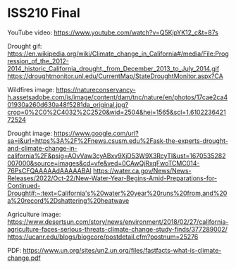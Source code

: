 # ISS210 Final

YouTube video: https://www.youtube.com/watch?v=Q5KjpYK12_c&t=87s

Drought gif: https://en.wikipedia.org/wiki/Climate_change_in_California#/media/File:Progression_of_the_2012-2014_historic_California_drought,_from_December_2013_to_July_2014.gif
https://droughtmonitor.unl.edu/CurrentMap/StateDroughtMonitor.aspx?CA 

Wildfires image: https://natureconservancy-h.assetsadobe.com/is/image/content/dam/tnc/nature/en/photos/17cae2ca401930a260d630a48f5281da_original.jpg?crop=0%2C0%2C4032%2C2520&wid=2504&hei=1565&scl=1.610223642172524 

Drought image: https://www.google.com/url?sa=i&url=https%3A%2F%2Fnews.csusm.edu%2Fask-the-experts-drought-and-climate-change-in-california%2F&psig=AOvVaw3cyABxv9XjD53W9X3RcyTI&ust=1670535282007000&source=images&cd=vfe&ved=0CAwQjRxqFwoTCMC014-76PsCFQAAAAAdAAAAABAI
https://water.ca.gov/News/News-Releases/2022/Oct-22/New-Water-Year-Begins-Amid-Preparations-for-Continued-Drought#:~:text=California's%20water%20year%20runs%20from,and%20a%20record%2Dshattering%20heatwave

Agriculture image: https://www.desertsun.com/story/news/environment/2018/02/27/california-agriculture-faces-serious-threats-climate-change-study-finds/377289002/
https://ucanr.edu/blogs/blogcore/postdetail.cfm?postnum=25276

PDF: https://www.un.org/sites/un2.un.org/files/fastfacts-what-is-climate-change.pdf


